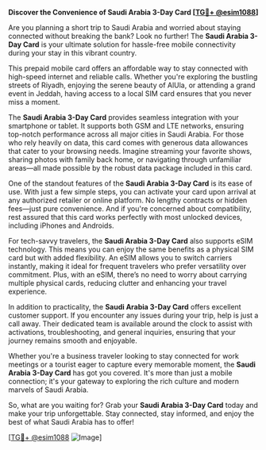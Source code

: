 **Discover the Convenience of Saudi Arabia 3-Day Card [[TG💪+ @esim1088](https://t.me/s/esim1088)]**

Are you planning a short trip to Saudi Arabia and worried about staying connected without breaking the bank? Look no further! The **Saudi Arabia 3-Day Card** is your ultimate solution for hassle-free mobile connectivity during your stay in this vibrant country.

This prepaid mobile card offers an affordable way to stay connected with high-speed internet and reliable calls. Whether you're exploring the bustling streets of Riyadh, enjoying the serene beauty of AlUla, or attending a grand event in Jeddah, having access to a local SIM card ensures that you never miss a moment. 

The **Saudi Arabia 3-Day Card** provides seamless integration with your smartphone or tablet. It supports both GSM and LTE networks, ensuring top-notch performance across all major cities in Saudi Arabia. For those who rely heavily on data, this card comes with generous data allowances that cater to your browsing needs. Imagine streaming your favorite shows, sharing photos with family back home, or navigating through unfamiliar areas—all made possible by the robust data package included in this card.

One of the standout features of the **Saudi Arabia 3-Day Card** is its ease of use. With just a few simple steps, you can activate your card upon arrival at any authorized retailer or online platform. No lengthy contracts or hidden fees—just pure convenience. And if you're concerned about compatibility, rest assured that this card works perfectly with most unlocked devices, including iPhones and Androids.

For tech-savvy travelers, the **Saudi Arabia 3-Day Card** also supports eSIM technology. This means you can enjoy the same benefits as a physical SIM card but with added flexibility. An eSIM allows you to switch carriers instantly, making it ideal for frequent travelers who prefer versatility over commitment. Plus, with an eSIM, there’s no need to worry about carrying multiple physical cards, reducing clutter and enhancing your travel experience.

In addition to practicality, the **Saudi Arabia 3-Day Card** offers excellent customer support. If you encounter any issues during your trip, help is just a call away. Their dedicated team is available around the clock to assist with activations, troubleshooting, and general inquiries, ensuring that your journey remains smooth and enjoyable.

Whether you're a business traveler looking to stay connected for work meetings or a tourist eager to capture every memorable moment, the **Saudi Arabia 3-Day Card** has got you covered. It's more than just a mobile connection; it's your gateway to exploring the rich culture and modern marvels of Saudi Arabia.

So, what are you waiting for? Grab your **Saudi Arabia 3-Day Card** today and make your trip unforgettable. Stay connected, stay informed, and enjoy the best of what Saudi Arabia has to offer!

[[TG💪+ @esim1088](https://t.me/s/esim1088) ![Image](https://i.postimg.cc/Y0z9fWf4/image.png)]